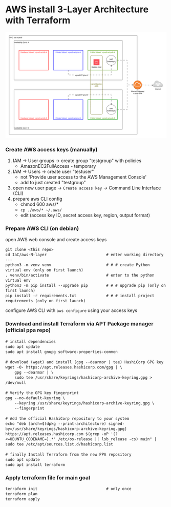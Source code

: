 # AWS install 3-Layer Architecture with Terraform

![do not forget to update pic when update the scheme file](res/scheme.png "initial scheme") <br>

### Create AWS access keys (manually)

1. IAM -> User groups -> create group "testgroup" with policies
    * AmazonEC2FullAccess - temporary
2. IAM -> Users -> create user "testuser"
    * not 'Provide user access to the AWS Management Console'
    * add to just created "testgroup"
3. open new user page -> `Create access key` -> Command Line Interface (CLI)
4. prepare aws CLI config
    * chmod 600 aws/*
    * `cp ./aws/* ~/.aws/`
    * edit (access key ID, secret access key, region, output format)


### Prepare AWS CLI (on debian)

open AWS web console and create access keys

```
git clone <this repo>
cd IaC/aws-N-layer                          # enter working directory
---
python3 -m venv venv                        # # # create Python virtual env (only on first launch)
. venv/bin/activate                         # enter to the python virtual env
python3 -m pip install --upgrade pip        # # # upgrade pip (only on first launch)
pip install -r requirements.txt             # # # install project requirements (only on first launch)
```

configure AWS CLI with `aws configure` using your access keys


### Download and install Terraform via APT Package manager (official ppa repo)
```
# install dependencies
sudo apt update
sudo apt install gnupg software-properties-common

# download (wget) and install (gpg --dearmor | tee) HashiCorp GPG key
wget -O- https://apt.releases.hashicorp.com/gpg | \
    gpg --dearmor | \
    sudo tee /usr/share/keyrings/hashicorp-archive-keyring.gpg > /dev/null

# Verify the GPG key fingerprint
gpg --no-default-keyring \
    --keyring /usr/share/keyrings/hashicorp-archive-keyring.gpg \
    --fingerprint

# Add the official HashiCorp repository to your system
echo "deb [arch=$(dpkg --print-architecture) signed-by=/usr/share/keyrings/hashicorp-archive-keyring.gpg] https://apt.releases.hashicorp.com $(grep -oP '(?<=UBUNTU_CODENAME=).*' /etc/os-release || lsb_release -cs) main" | sudo tee /etc/apt/sources.list.d/hashicorp.list

# finally Install Terraform from the new PPA repository
sudo apt update
sudo apt install terraform
```

### Apply terraform file for main goal

```
terraform init                              # only once
terraform plan
terraform apply
```

